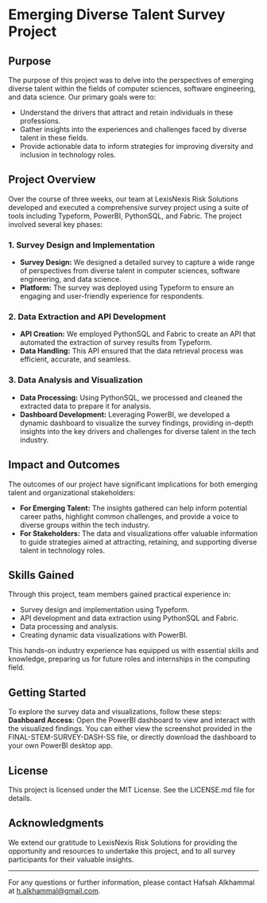 # Emerging Diverse Talent Survey Project

## Purpose

The purpose of this project was to delve into the perspectives of emerging diverse talent within the fields of computer sciences, software engineering, and data science. Our primary goals were to:
- Understand the drivers that attract and retain individuals in these professions.
- Gather insights into the experiences and challenges faced by diverse talent in these fields.
- Provide actionable data to inform strategies for improving diversity and inclusion in technology roles.

## Project Overview

Over the course of three weeks, our team at LexisNexis Risk Solutions developed and executed a comprehensive survey project using a suite of tools including Typeform, PowerBI, PythonSQL, and Fabric. The project involved several key phases:

### 1. Survey Design and Implementation
- **Survey Design:** We designed a detailed survey to capture a wide range of perspectives from diverse talent in computer sciences, software engineering, and data science.
- **Platform:** The survey was deployed using Typeform to ensure an engaging and user-friendly experience for respondents.

### 2. Data Extraction and API Development
- **API Creation:** We employed PythonSQL and Fabric to create an API that automated the extraction of survey results from Typeform.
- **Data Handling:** This API ensured that the data retrieval process was efficient, accurate, and seamless.

### 3. Data Analysis and Visualization
- **Data Processing:** Using PythonSQL, we processed and cleaned the extracted data to prepare it for analysis.
- **Dashboard Development:** Leveraging PowerBI, we developed a dynamic dashboard to visualize the survey findings, providing in-depth insights into the key drivers and challenges for diverse talent in the tech industry.

## Impact and Outcomes

The outcomes of our project have significant implications for both emerging talent and organizational stakeholders:
- **For Emerging Talent:** The insights gathered can help inform potential career paths, highlight common challenges, and provide a voice to diverse groups within the tech industry.
- **For Stakeholders:** The data and visualizations offer valuable information to guide strategies aimed at attracting, retaining, and supporting diverse talent in technology roles.

## Skills Gained

Through this project, team members gained practical experience in:
- Survey design and implementation using Typeform.
- API development and data extraction using PythonSQL and Fabric.
- Data processing and analysis.
- Creating dynamic data visualizations with PowerBI.

This hands-on industry experience has equipped us with essential skills and knowledge, preparing us for future roles and internships in the computing field.

## Getting Started

To explore the survey data and visualizations, follow these steps:
 **Dashboard Access:** Open the PowerBI dashboard to view and interact with the visualized findings. You can either view the screenshot provided in the FINAL-STEM-SURVEY-DASH-SS file, or directly download the dashboard to your own PowerBI desktop app.

## License
This project is licensed under the MIT License. See the LICENSE.md file for details.

## Acknowledgments

We extend our gratitude to LexisNexis Risk Solutions for providing the opportunity and resources to undertake this project, and to all survey participants for their valuable insights.

---

For any questions or further information, please contact Hafsah Alkhammal at h.alkhammal@gmail.com.
